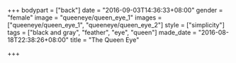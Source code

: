 +++
bodypart = ["back"]
date = "2016-09-03T14:36:33+08:00"
gender = "female"
image = "queeneye/queen_eye_1"
images = ["queeneye/queen_eye_1", "queeneye/queen_eye_2"]
style = ["simplicity"]
tags = ["black and gray", "feather", "eye", "queen"]
made_date = "2016-08-18T22:38:26+08:00"
title = "The Queen Eye"

+++

